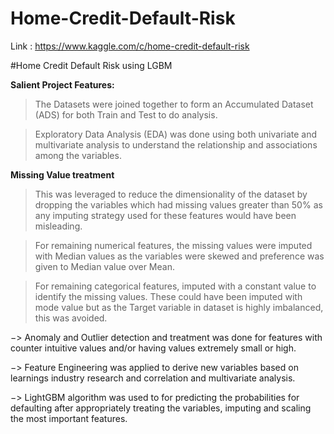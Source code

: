 # Home-Credit-Default-Risk
Link : https://www.kaggle.com/c/home-credit-default-risk

#Home Credit Default Risk using LGBM


**Salient Project Features:**
> The Datasets were joined together to form an Accumulated Dataset (ADS) for both Train
  and Test to do analysis.

> Exploratory Data Analysis (EDA) was done using both univariate and multivariate
  analysis to understand the relationship and associations among the variables.

**Missing Value treatment**
> This was leveraged to reduce the dimensionality of the dataset by dropping the
  variables which had missing values greater than 50% as any imputing strategy
  used for these features would have been misleading.

> For remaining numerical features, the missing values were imputed with Median
  values as the variables were skewed and preference was given to Median value
  over Mean.

> For remaining categorical features, imputed with a constant value to identify the
  missing values. These could have been imputed with mode value but as the
  Target variable in dataset is highly imbalanced, this was avoided.

−> Anomaly and Outlier detection and treatment was done for features with counter
   intuitive values and/or having values extremely small or high.

−> Feature Engineering was applied to derive new variables based on learnings industry
  research and correlation and multivariate analysis.

−> LightGBM algorithm was used to for predicting the probabilities for defaulting after
   appropriately treating the variables, imputing and scaling the most important features.
